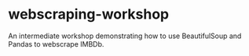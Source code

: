# webscraping-workshop
An intermediate workshop demonstrating how to use BeautifulSoup and Pandas to webscrape IMBDb.
